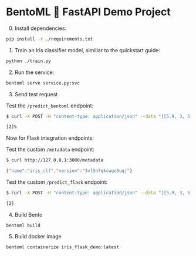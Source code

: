 # BentoML 🤝 FastAPI Demo Project

0. Install dependencies:

```bash
pip install -r ./requirements.txt
```

1. Train an Iris classifier model, similiar to the quickstart guide:

```bash
python ./train.py
```

2. Run the service:

```bash
bentoml serve service.py:svc
```

3. Send test request

Test the `/predict_bentoml` endpoint:

```bash
$ curl -X POST -H "content-type: application/json" --data "[[5.9, 3, 5.1, 1.8]]" http://127.0.0.1:3000/predict_bentoml

[2]%
```

Now for Flask integration endpoints:

Test the custom `/metadata` endpoint:

```bash
$ curl http://127.0.0.1:3000/metadata

{"name":"iris_clf","version":"3vl5n7qkcwqe5uqj"}
```

Test the custom `/predict_flask` endpoint:

```bash
$ curl -X POST -H "content-type: application/json" --data "[[5.9, 3, 5.1, 1.8]]" http://127.0.0.1:3000/predict_flask

[2]
```

4. Build Bento

```
bentoml build
```

5. Build docker image

```
bentoml containerize iris_flask_demo:latest
```
